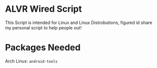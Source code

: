 # ALVR Wired Script
This Script is intended for Linux and Linux Distrobutions, figured id share my personal script to help people out!

# Packages Needed
Arch Linux: `android-tools`
